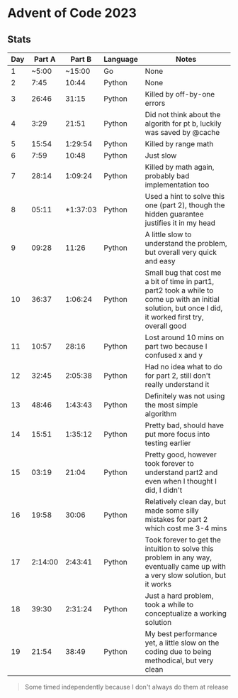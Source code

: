 # Advent of Code 2023

## Stats
| Day | Part A | Part B | Language | Notes |
| --- | ------ | ------ | -------- | -------------- |
|  1  | ~5:00  | ~15:00 |    Go    | None |
|  2  |  7:45  | 10:44  |  Python  | None |
|  3  |  26:46 | 31:15  |  Python  | Killed by off-by-one errors |
|  4  |  3:29  | 21:51  |  Python  | Did not think about the algorith for pt b, luckily was saved by @cache |
|  5  | 15:54  |1:29:54 |  Python  | Killed by range math |
|  6  | 7:59   | 10:48  |  Python  | Just slow |
|  7  | 28:14  |1:09:24 |  Python  | Killed by math again, probably bad implementation too |
|  8  | 05:11  |*1:37:03|  Python  | Used a hint to solve this one (part 2), though the hidden guarantee justifies it in my head |
|  9  | 09:28  |  11:26 |  Python  | A little slow to understand the problem, but overall very quick and easy |
| 10  | 36:37  |1:06:24 |  Python  | Small bug that cost me a bit of time in part1, part2 took a while to come up with an initial solution, but once I did, it worked first try, overall good |
| 11  | 10:57  |  28:16 |  Python  | Lost around 10 mins on part two because I confused x and y |
| 12  | 32:45  |2:05:38 |  Python  | Had no idea what to do for part 2, still don't really understand it |
| 13  | 48:46  |1:43:43 |  Python  | Definitely was not using the most simple algorithm |
| 14  | 15:51  |1:35:12 |  Python  | Pretty bad, should have put more focus into testing earlier |
| 15  | 03:19  | 21:04  |  Python  | Pretty good, however took forever to understand part2 and even when I thought I did, I didn't |
| 16  | 19:58  | 30:06  |  Python  | Relatively clean day, but made some silly mistakes for part 2 which cost me 3-4 mins |
| 17  |2:14:00 |2:43:41 |  Python  | Took forever to get the intuition to solve this problem in any way, eventually came up with a very slow solution, but it works |
| 18  | 39:30  |2:31:24 |  Python  | Just a hard problem, took a while to conceptualize a working solution |
| 19  | 21:54  | 38:49  |  Python  | My best performance yet, a little slow on the coding due to being methodical, but very clean |

> Some timed independently because I don't always do them at release
